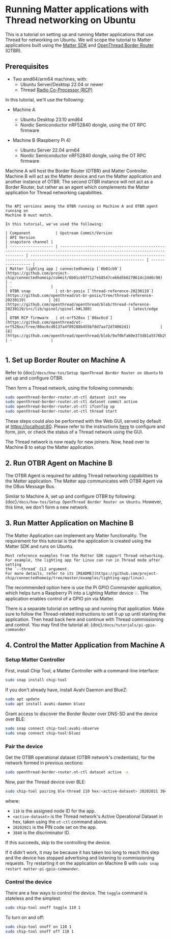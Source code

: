 # Running Matter applications with Thread networking on Ubuntu

This is a tutorial on setting up and running Matter applications that use Thread
for networking on Ubuntu.
We will scope the tutorial to Matter applications built using the [Matter SDK]
and [OpenThread Border Router] (OTBR).

<!-- This guide will walk you through building, running, and controlling the [Matter Lighting App example](https://github.com/project-chip/connectedhomeip/tree/6b01cb977127eb8547ce66d5b627061dc2dd6c90/examples/lighting-app/linux) with Thread networking on Ubuntu. -->

## Prerequisites 

- Two amd64/arm64 machines, with:
  - Ubuntu Server/Desktop 22.04 or newer
  - Thread [Radio Co-Processor (RCP)](https://openthread.io/platforms/co-processor#radio_co-processor_rcp)

In this tutorial, we'll use the following:

- Machine A
  - Ubuntu Desktop 23.10 amd64
  - Nordic Semiconductor nRF52840 dongle, using the OT RPC firmware

- Machine B (Raspberry Pi 4)
  - Ubuntu Server 22.04 arm64
  - Nordic Semiconductor nRF52840 dongle, using the OT RPC firmware

 
Machine A will host the Border Router (OTBR) and Matter Controller.
Machine B will act as the Matter device and run the Matter application and
another instance of OTBR.
The second OTBR instance will not act as a Border Router, but rather as an agent
which complements the Matter application for Thread networking capabilities.

<!-- TODO: add diagram -->

```{note}

The API versions among the OTBR running on Machine A and OTBR agent running on
Machine B must match. 

In this tutorial, we've used the following:

| Component           | Upstream Commit/Version                                                                                                      | API Version                                                                                                              | snapstore channel |
| ------------------- | ---------------------------------------------------------------------------------------------------------------------------- | ------------------------------------------------------------------------------------------------------------------------ | ----------------- |
| Matter lighting app | connectedhomeip [`6b01cb9`](https://github.com/project-chip/connectedhomeip/commit/6b01cb977127eb8547ce66d5b627061dc2dd6c90) | -                                                                                                                        | -                 |
| OTBR snap           | ot-br-posix [`thread-reference-20230119`](https://github.com/openthread/ot-br-posix/tree/thread-reference-20230119)          | [6](https://github.com/openthread/openthread/blob/thread-reference-20230119/src/lib/spinel/spinel.h#L380)                | latest/edge       |
| OTBR RCP firmware   | ot-nrf528xx [`00ac6cd`](https://github.com/openthread/ot-nrf528xx/tree/00ac6cd0137a4f09288b455bf8d7aa72d74062d1)             | [6](https://github.com/openthread/openthread/blob/9af0bfa60e373d81a5576b298d6664045870a375/src/lib/spinel/spinel.h#L420) | -                 |


```


## 1. Set up Border Router on Machine A

Refer to {doc}`/docs/how-tos/Setup OpenThread Border Router on Ubuntu` to set up and configure OTBR.

Then form a Thread network, using the following commands:
```bash
sudo openthread-border-router.ot-ctl dataset init new
sudo openthread-border-router.ot-ctl dataset commit active
sudo openthread-border-router.ot-ctl ifconfig up
sudo openthread-border-router.ot-ctl thread start
```

<!-- TODO: explain what the commands do -->

These steps could also be performed with the Web GUI, served by default at [https://localhost:80](https://localhost:80).
Please refer to the instructions [here](https://openthread.io/guides/border-router/web-gui.md) to configure and form, join, or check the status of a Thread network using the GUI.

The Thread network is now ready for new joiners.
Now, head over to Machine B to setup the Matter application.

## 2. Run OTBR Agent on Machine B

The OTBR Agent is required for adding Thread networking capabilities to the
Matter application. 
The Matter app communicates with OTBR Agent via the DBus Message Bus.

Similar to Machine A, set up and configure OTBR by following: {doc}`/docs/how-tos/Setup OpenThread Border Router on Ubuntu`. However, this time, we don't form a new network.


## 3. Run Matter Application on Machine B

The Matter Application can implement any Matter functionality. The requirement
for this tutorial is that the application is created using the Matter SDK and
runs on Ubuntu.

````{tip}
Most reference examples from the Matter SDK support Thread networking. 
For example, the lighting app for Linux can run in Thread mode after setting
the `--thread` CLI argument. 
For more details, refer to its [README](https://github.com/project-chip/connectedhomeip/tree/master/examples/lighting-app/linux).
````

The recommended option here is use the Pi GPIO Commander application,
which helps turn a Raspberry Pi into a Lighting Matter device 💡.
The application enables control of a GPIO pin via Matter.

There is a separate tutorial on setting up and running that application. 
Make sure to follow the Thread-related instructions to set it up up until
starting the application. Then head back here and continue with Thread 
commissioning and control.
You may find the tutorial at: {doc}`/docs/tutorials/pi-gpio-commander`

## 4. Control the Matter Application from Machine A


### Setup Matter Controller
First, install Chip Tool, a Matter Controller with a command-line interface:
```bash
sudo snap install chip-tool
```

If you don't already have, install Avahi Daemon and BlueZ:
```bash
sudo apt update
sudo apt install avahi-daemon bluez
```

Grant access to discover the Border Router over DNS-SD and the device over BLE:
```bash
sudo snap connect chip-tool:avahi-observe
sudo snap connect chip-tool:bluez
```

### Pair the device

Get the OTBR operational dataset (OTBR network's credentials), for the network
formed in previous sections:
```bash
sudo openthread-border-router.ot-ctl dataset active -x
```

Now, pair the Thread device over BLE:
```bash
sudo chip-tool pairing ble-thread 110 hex:<active-dataset> 20202021 3840
```
where:
- `110` is the assigned node ID for the app.
- `<active-dataset>` is the Thread network's Active Operational Dataset in hex, taken using the `ot-ctl` command above.
- `20202021` is the PIN code set on the app.
- `3840` is the discriminator ID.


If this succeeds, skip to the controlling the device.

If it didn't work, it may be because it has taken too long to reach this step and the device has stopped advertising and listening to commissioning requests. Try restarting it on the application on Machine B with `sudo snap restart matter-pi-gpio-commander`.

### Control the device

There are a few ways to control the device. The `toggle` command is stateless and the simplest:
```bash
sudo chip-tool onoff toggle 110 1
```

To turn on and off:
```bash
sudo chip-tool onoff on 110 1
sudo chip-tool onoff off 110 1
```


<!-- links -->
[OpenThread Border Router]: https://openthread.io/guides/border-router
[Matter SDK]: https://github.com/project-chip/connectedhomeip
[Chip Tool Snap]: https://snapcraft.io/chip-tool
